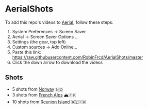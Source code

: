 # AerialShots

To add this repo's videos to [Aerial](https://aerialscreensaver.github.io/), follow these steps:
1. System Preferences -> Screen Saver
2. Aerial -> Screen Saver Options ...
3. Settings (the gear, top left)
4. Custom sources -> Add Online...
5. Paste this link: https://raw.githubusercontent.com/RobinFrcd/AerialShots/master
6. Click the down arrow to download the videos

## Shots

- 5 shots from [Norway](https://github.com/RobinFrcd/AerialShots/releases/tag/norway-2021-v1) 🇳🇴
- 3 shots from [French Alps](https://github.com/RobinFrcd/AerialShots/releases/tag/french-alps-2022-v1) 🏔️🇫🇷
- 10 shots from [Reunion Island](https://github.com/RobinFrcd/AerialShots/releases/tag/reunion-2022) 🇷🇪🇫🇷
